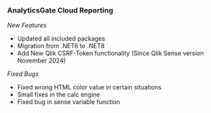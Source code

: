 ### AnalyticsGate Cloud Reporting

*New Features*
- Updated all included packages
- Migration from .NET6 to .NET8
- Add New Qlik CSRF-Token functionality (Since Qlik Sense version November 2024)

*Fixed Bugs*
- Fixed wrong HTML color value in certain situations
- Small fixes in the calc engine
- Fixed bug in sense variable function
